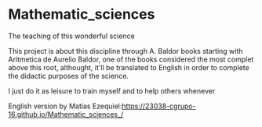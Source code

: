 # Mathematic_sciences
The teaching of this wonderful science

This project is about this discipline through A. Baldor books starting with Aritmetica de Aurelio Baldor, one of the books considered the most complet above this root,  althought, it'll be translated to English in order to complete the didactic purposes of the science.

I just do it as leisure to train myself and to help others whenever

English version by Matías Ezequiel:https://23038-cgrupo-16.github.io/Mathematic_sciences_/
